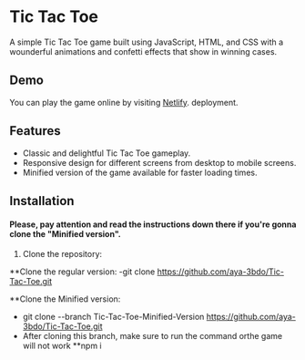 # Tic Tac Toe

A simple Tic Tac Toe game built using JavaScript, HTML, and CSS with a wounderful animations and confetti effects that show in winning cases.

## Demo

You can play the game online by visiting [Netlify](). deployment.

## Features

- Classic and delightful Tic Tac Toe gameplay.
- Responsive design for different screens from desktop to mobile screens.
- Minified version of the game available for faster loading times.

## Installation

#### Please, pay attention and read the instructions down there if you're gonna clone the "Minified version".
1. Clone the repository:

**Clone the regular version: 
-git clone https://github.com/aya-3bdo/Tic-Tac-Toe.git

**Clone the Minified version: 
- git clone --branch Tic-Tac-Toe-Minified-Version https://github.com/aya-3bdo/Tic-Tac-Toe.git
 - After cloning this branch, make sure to run the command orthe game will not work **npm i 

